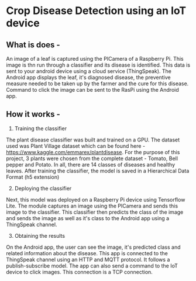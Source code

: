 # Crop Disease Detection using an IoT device

## What is does -
An image of a leaf is captured using the PICamera of a Raspberry Pi. This image is thn run through a classifier and its disease is identified. This data is sent to your android device using a cloud service (ThingSpeak). The Android app displays the leaf, it's diagnosed disease, the preventive measure needed to be taken up by the farmer and the cure for this disease. Command to click the image can be sent to the RasPi using the Android app.

## How it works -

1. Training the classifier

The plant disease classifier was built and trained on a GPU. The dataset used was Plant Village dataset which can be found here - https://www.kaggle.com/emmarex/plantdisease. For the purpose of this project, 3 plants were chosen from the complete dataset - Tomato, Bell pepper and Potato. In all, there are 14 classes of diseases and healthy leaves. After training the classifier, the model is saved in a Hierarchical Data Format (h5 extension)

2. Deploying the classifier

Next, this model was deployed on a Raspberry Pi device using Tensorflow Lite. The module captures an image using the PICamera and sends this image to the classifier. This classifier then predicts the class of the image and sends the image as well as it's class to the Android app using a ThingSpeak channel. 

3. Obtaining the results

On the Android app, the user can see the image, it's predicted class and related information about the disease. This app is connected to the ThingSpeak channel using an HTTP and MQTT protocol. It follows a publish-subscribe model. The app can also send a command to the IoT device to click images. This connection is a TCP connection.
